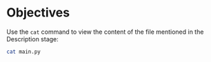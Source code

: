 # Objectives

Use the `cat` command to view the content of the file mentioned in the Description stage:

```bash
cat main.py
```
